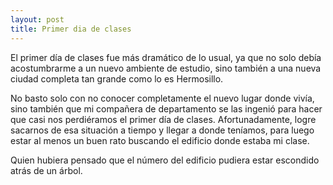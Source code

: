 ```yaml
---
layout: post
title: Primer dia de clases
---
```


El primer día de clases fue más dramático de lo usual, ya que no solo debía acostumbrarme a un nuevo ambiente de estudio, sino también a una nueva ciudad completa tan grande como lo es Hermosillo.

No basto solo con no conocer completamente el nuevo lugar donde vivía, sino también que mi compañera de departamento se las ingenió para hacer que casi nos perdiéramos el primer día de clases. Afortunadamente, logre sacarnos de esa situación a tiempo y llegar a donde teníamos, para luego estar al menos un buen rato buscando el edificio donde estaba mi clase.

Quien hubiera pensado que el número del edificio pudiera estar escondido atrás de un árbol.

